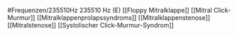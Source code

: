 #Frequenzen/235510Hz
235510 Hz (E)
[[Floppy Mitralklappe]]
[[Mitral Click-Murmur]]
[[Mitralklappenprolapssyndroms]]
[[Mitralklappenstenose]]
[[Mitralstenose]]
[[Systolischer Click-Murmur-Syndrom]]